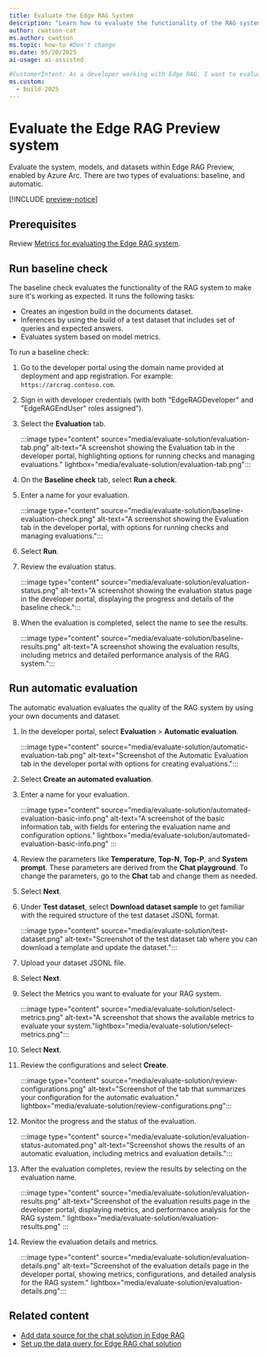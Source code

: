 ```yaml
---
title: Evaluate the Edge RAG System
description: "Learn how to evaluate the functionality of the RAG system after you build a chat solution with Edge RAG."
author: cwatson-cat
ms.author: cwatson
ms.topic: how-to #Don't change
ms.date: 05/20/2025
ai-usage: ai-assisted

#CustomerIntent: As a developer working with Edge RAG, I want to evaluate the system, models, and datasets using baseline or automatic evaluations so that I can ensure the functionality, quality, and performance of the RAG system for my chat solution.
ms.custom:
  - build-2025
---
```

# Evaluate the Edge RAG Preview system

Evaluate the system, models, and datasets within Edge RAG Preview, enabled by Azure Arc. There are two types of evaluations: baseline, and automatic.

[!INCLUDE [preview-notice](includes/preview-notice.md)]

## Prerequisites

Review [Metrics for evaluating the Edge RAG system](evaluation-metrics.md).


## Run baseline check

The baseline check evaluates the functionality of the RAG system to make sure it's working as expected. It runs the following tasks:

- Creates an ingestion build in the documents dataset.
- Inferences by using the build of a test dataset that includes set of queries and expected answers.
- Evaluates system based on model metrics.

To run a baseline check:

1. Go to the developer portal using the domain name provided at deployment and app registration. For example: `https://arcrag.contoso.com`.
1. Sign in with developer credentials (with both "EdgeRAGDeveloper" and "EdgeRAGEndUser" roles assigned").
1. Select the **Evaluation** tab.

   :::image type="content" source="media/evaluate-solution/evaluation-tab.png" alt-text="A screenshot showing the Evaluation tab in the developer portal, highlighting options for running checks and managing evaluations." lightbox="media/evaluate-solution/evaluation-tab.png":::

1. On the **Baseline check** tab, select **Run a check**.
1. Enter a name for your evaluation.

   :::image type="content" source="media/evaluate-solution/baseline-evaluation-check.png" alt-text="A screenshot showing the Evaluation tab in the developer portal, with options for running checks and managing evaluations.":::

1. Select **Run**.

1. Review the evaluation status.

   :::image type="content" source="media/evaluate-solution/evaluation-status.png" alt-text="A screenshot showing the evaluation status page in the developer portal, displaying the progress and details of the baseline check.":::

1. When the evaluation is completed, select the name to see the results.

   :::image type="content" source="media/evaluate-solution/baseline-results.png" alt-text="A screenshot showing the evaluation results, including metrics and detailed performance analysis of the RAG system.":::

## Run automatic evaluation

The automatic evaluation evaluates the quality of the RAG system by using your own documents and dataset.

1. In the developer portal, select **Evaluation** > **Automatic evaluation**.

   :::image type="content" source="media/evaluate-solution/automatic-evaluation-tab.png" alt-text="Screenshot of the Automatic Evaluation tab in the developer portal with options for creating evaluations.":::

1. Select **Create an automated evaluation**.
1. Enter a name for your evaluation.

   :::image type="content" source="media/evaluate-solution/automated-evaluation-basic-info.png" alt-text="A screenshot of the basic information tab, with fields for entering the evaluation name and configuration options." lightbox="media/evaluate-solution/automated-evaluation-basic-info.png" :::

1. Review the parameters like **Temperature**, **Top-N**, **Top-P**, and **System prompt**. These parameters are derived from the **Chat playground**. To change the parameters, go to the **Chat** tab and change them as needed.
1. Select **Next**.
1. Under **Test dataset**, select **Download dataset sample** to get familiar with the required structure of the test dataset JSONL format.

   :::image type="content" source="media/evaluate-solution/test-dataset.png" alt-text="Screenshot of the test dataset tab  where you can download a template and update the dataset.":::

1. Upload your dataset JSONL file.
1. Select **Next**.
1. Select the Metrics you want to evaluate for your RAG system.

   :::image type="content" source="media/evaluate-solution/select-metrics.png" alt-text="A screenshot that shows the available metrics to evaluate your system."lightbox="media/evaluate-solution/select-metrics.png":::
1. Select **Next**.
1. Review the configurations and select **Create**.

   :::image type="content" source="media/evaluate-solution/review-configurations.png" alt-text="Screenshot of the tab that summarizes your configuration for the automatic evaluation." lightbox="media/evaluate-solution/review-configurations.png":::

1. Monitor the progress and the status of the evaluation.

   :::image type="content" source="media/evaluate-solution/evaluation-status-automated.png" alt-text="Screenshot shows the results of an automatic evaluation, including metrics and evaluation details.":::

1. After the evaluation completes, review the results by selecting on the evaluation name.

   :::image type="content" source="media/evaluate-solution/evaluation-results.png" alt-text="Screenshot of the evaluation results page in the developer portal, displaying metrics, and performance analysis for the RAG system." lightbox="media/evaluate-solution/evaluation-results.png" :::

1. Review the evaluation details and metrics.

   :::image type="content" source="media/evaluate-solution/evaluation-details.png" alt-text="Screenshot of the evaluation details page in the developer portal, showing metrics, configurations, and detailed analysis for the RAG system." lightbox="media/evaluate-solution/evaluation-details.png":::

## Related content

- [Add data source for the chat solution in Edge RAG](add-data-source.md)
- [Set up the data query for Edge RAG chat solution](set-up-data-query.md)